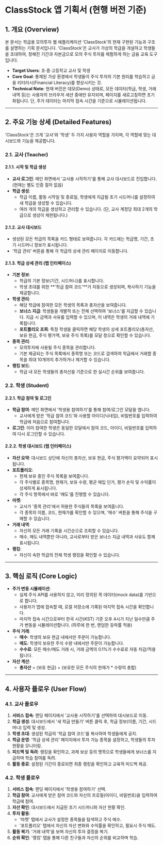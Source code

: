 # ClassStock 앱 기획서 (현행 버전 기준)

## 1. 개요 (Overview)

본 문서는 학급용 모의투자 웹 애플리케이션 'ClassStock'의 현재 구현된 기능과 구조를 설명하는 기획 문서입니다. 'ClassStock'은 교사가 가상의 학급을 개설하고 학생들을 초대하여, 정해진 기간과 자본금으로 모의 주식 투자를 체험하게 하는 금융 교육 도구입니다.

- **Target Users**: 초·중·고등학교 교사 및 학생
- **Core Goal**: 통제된 가상 환경에서 학생들이 주식 투자의 기본 원리를 학습하고 금융 리터러시(Financial Literacy)를 향상시키는 것.
- **Technical Note**: 현재 버전은 데모(Demo) 상태로, 모든 데이터(학급, 학생, 거래 내역 등)는 사용자의 브라우저 세션 중에만 유지되며, 페이지를 새로고침하면 초기화됩니다. 단, 주가 데이터는 마지막 접속 시간을 기준으로 시뮬레이션됩니다.

---

## 2. 주요 기능 상세 (Detailed Features)

'ClassStock'은 크게 '교사'와 '학생' 두 가지 사용자 역할을 가지며, 각 역할에 맞는 대시보드와 기능을 제공합니다.

### 2.1. 교사 (Teacher)

#### 2.1.1. 시작 및 학급 생성
- **교사 로그인**: 메인 화면에서 '교사용 시작하기'를 통해 교사 대시보드로 진입합니다. (현재는 별도 인증 절차 없음)
- **학급 생성**:
  - 학급 이름, 활동 시작일 및 종료일, 학생에게 지급될 초기 시드머니를 설정하여 새 학급을 생성할 수 있습니다.
  - 여러 개의 학급을 생성하고 관리할 수 있습니다. (단, 교사 계정당 최대 2개의 학급으로 생성이 제한됩니다.)

#### 2.1.2. 교사 대시보드
- 생성된 모든 학급의 목록을 카드 형태로 보여줍니다. 각 카드에는 학급명, 기간, 초기 시드머니 정보가 표시됩니다.
- '학급 관리' 버튼을 통해 각 학급의 상세 관리 페이지로 이동합니다.

#### 2.1.3. 학급 상세 관리 (탭 인터페이스)
- **기본 정보**:
  - 학급의 기본 정보(기간, 시드머니)를 표시합니다.
  - 학생 초대를 위한 **'학급 참여 코드'**가 자동으로 생성되며, 복사하기 기능을 제공합니다.
- **학생 관리**:
  - 해당 학급에 참여한 모든 학생의 목록과 총자산을 보여줍니다.
  - **보너스 지급**: 학생들을 개별적 또는 전체 선택하여 '보너스'를 지급할 수 있습니다. 지급 시 금액과 사유를 입력할 수 있으며, 이 내역은 학생의 거래 내역에 기록됩니다.
  - **포트폴리오 조회**: 특정 학생을 클릭하면 해당 학생의 상세 포트폴리오(총자산, 보유 현금, 주식 평가액, 보유 주식 목록)를 모달 창으로 확인할 수 있습니다.
- **종목 관리**:
  - 모의투자에 사용될 주식 종목을 관리합니다.
  - 기본 제공되는 주식 목록에서 종목명 또는 코드로 검색하여 학급에서 거래할 종목을 최대 10개까지 추가하거나 제거할 수 있습니다.
- **랭킹 보드**:
  - 학급 내 모든 학생들의 총자산을 기준으로 한 실시간 순위를 보여줍니다.

### 2.2. 학생 (Student)

#### 2.2.1. 학급 참여 및 로그인
- **학급 참여**: 메인 화면에서 '학생용 참여하기'를 통해 참여/로그인 모달을 엽니다.
  - 교사에게 받은 '학급 참여 코드'와 사용할 아이디(닉네임), 비밀번호를 입력하여 학급에 처음으로 참여합니다.
- **로그인**: 이미 참여한 학생은 동일한 모달에서 참여 코드, 아이디, 비밀번호를 입력하여 다시 로그인할 수 있습니다.

#### 2.2.2. 학생 대시보드 (탭 인터페이스)
- **자산 요약**: 대시보드 상단에 자신의 총자산, 보유 현금, 주식 평가액이 요약되어 표시됩니다.
- **포트폴리오**:
  - 현재 보유 중인 주식 목록을 보여줍니다.
  - 각 주식별로 종목명, 현재가, 보유 수량, 평균 매입 단가, 평가 손익 및 수익률이 상세하게 표시됩니다.
  - 각 주식 항목에서 바로 '매도'를 진행할 수 있습니다.
- **마켓**:
  - 교사가 '종목 관리'에서 허용한 주식들의 목록을 보여줍니다.
  - 각 종목의 이름, 코드, 현재가를 확인할 수 있으며, '매수' 버튼을 통해 주식을 구매할 수 있습니다.
- **거래 내역**:
  - 자신의 모든 거래 기록을 시간순으로 조회할 수 있습니다.
  - 매수, 매도 내역뿐만 아니라, 교사로부터 받은 보너스 지급 내역과 사유도 함께 표시됩니다.
- **랭킹**:
  - 자신이 속한 학급의 전체 학생 랭킹을 확인할 수 있습니다.

---

## 3. 핵심 로직 (Core Logic)

- **주가 변동 시뮬레이션**:
  - 실제 주식 API를 사용하지 않고, 미리 정의된 목 데이터(mock data)를 기반으로 합니다.
  - 사용자가 앱에 접속할 때, 로컬 저장소에 기록된 마지막 접속 시간을 확인합니다.
  - 마지막 접속 시간으로부터 한국 시간(KST) 기준 오후 4시가 지난 일수만큼 주가 변동을 시뮬레이션합니다. (하루에 한 번, 랜덤한 등락률 적용)
- **주식 거래**:
  - **매수**: 학생의 보유 현금 내에서만 주문이 가능합니다.
  - **매도**: 학생이 보유한 주식 수량 내에서만 주문이 가능합니다.
  - **수수료**: 모든 매수/매도 거래 시, 거래 금액의 0.1%가 수수료로 자동 차감/적용됩니다.
- **자산 계산**:
  - **총자산** = (보유 현금) + (보유한 모든 주식의 현재가 * 수량의 총합)

---

## 4. 사용자 플로우 (User Flow)

### 4.1. 교사 플로우
1.  **서비스 접속**: 랜딩 페이지에서 '교사용 시작하기'를 선택하여 대시보드로 이동.
2.  **학급 생성**: 대시보드에서 '새 학급 만들기' 버튼 클릭 후, 학급 정보(이름, 기간, 시드머니) 입력 및 생성.
3.  **학생 초대**: 생성된 학급의 '학급 참여 코드'를 복사하여 학생들에게 공지.
4.  **학급 운영**: '학급 상세 관리' 페이지에서 투자 가능 종목을 설정하고, 학생들의 투자 현황을 모니터링.
5.  **피드백 및 독려**: 랭킹을 확인하고, 과제 보상 등의 명목으로 학생들에게 보너스를 지급하며 학습 참여를 독려.
6.  **활동 종료**: 설정된 기간이 종료되면 최종 랭킹을 확인하고 교육적 피드백 제공.

### 4.2. 학생 플로우
1.  **서비스 접속**: 랜딩 페이지에서 '학생용 참여하기' 선택.
2.  **학급 참여**: 교사에게 받은 참여 코드와 자신의 프로필(아이디, 비밀번호)을 입력하여 학급에 참여.
3.  **자산 확인**: 대시보드에서 지급된 초기 시드머니와 자산 현황 확인.
4.  **투자 활동**:
    - '마켓' 탭에서 교사가 설정한 종목들을 탐색하고 주식 매수.
    - '포트폴리오' 탭에서 자신의 자산 변화와 수익률을 확인하고, 필요시 주식 매도.
5.  **활동 복기**: '거래 내역'을 보며 자신의 투자 결정을 복기.
6.  **순위 확인**: '랭킹' 탭을 통해 다른 친구들과 자신의 순위를 비교하며 학습.